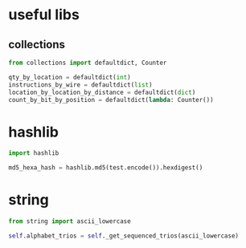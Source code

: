 # useful libs

## collections

```python
from collections import defaultdict, Counter

qty_by_location = defaultdict(int)
instructions_by_wire = defaultdict(list)
location_by_location_by_distance = defaultdict(dict)
count_by_bit_by_position = defaultdict(lambda: Counter())
```

# hashlib

```python
import hashlib

md5_hexa_hash = hashlib.md5(test.encode()).hexdigest()
```

# string

```python
from string import ascii_lowercase

self.alphabet_trios = self._get_sequenced_trios(ascii_lowercase)
```
